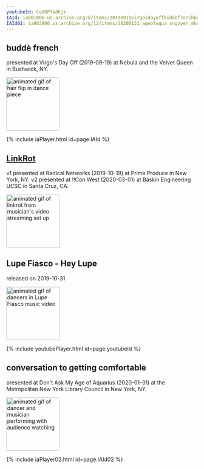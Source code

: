 ```yaml
---
youtubeId: CqXDP7a8Kjk
IAId: ia801006.us.archive.org/5/items/20190919virgosdayoffbuddefrenchbushwickfilmedbyartifact/20190919_virgosDayOff_buddeFrench_Bushwick_filmedByArtifact.mp4
IAId02: ia902806.us.archive.org/12/items/20200131_ageofaqua_snguyen_mkeaney/20200131_ageOfAqua_SNguyen_MKeaney.mp4
---
```


## buddè french

presented at Virgo's Day Off (2019-09-19) at Nebula and the Velvet Queen in Bushwick, NY. 

<img src="{{site.baseurl}}/assets/virgosDay-slow-bw.gif" alt="animated gif of hair flip in dance piece" height="140">   

{% include iaPlayer.html id=page.IAId %}


## <a href="{{sit.baseurl}}/2020/03/14/linkrot.html">LinkRot</a>

v1 presented at Radical Networks (2019-10-19) at Prime Produce in New York, NY. 
v2 presented at !!Con West (2020-03-01) at Baskin Engineering UCSC in Santa Cruz, CA.

<img src="{{site.baseurl}}/assets/linkrotBang-short-bw.gif" alt="animated gif of linkrot from musician's video streaming set up" height="140">

## Lupe Fiasco - Hey Lupe

released on 2019-10-31

<img src="{{site.baseurl}}/assets/lupe-short-bw.gif" alt="animated gif of dancers in Lupe Fiasco music video" height="140">   

{% include youtubePlayer.html id=page.youtubeId %}


## conversation to getting comfortable

presented at Don't Ask My Age of Aquarius (2020-01-31) at the Metropolitan New York Library Council in New York, NY. 

<img src="{{site.baseurl}}/assets/aqua-short-bw.gif" alt="animated gif of dancer and musician performing with audience watching" height="140">   

{% include iaPlayer02.html id=page.IAId02 %}
